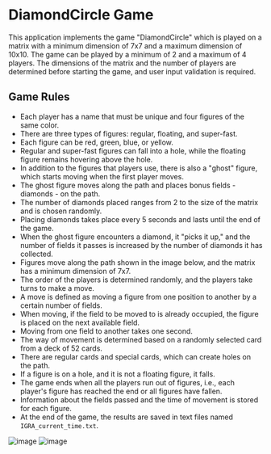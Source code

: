 # DiamondCircle Game

This application implements the game "DiamondCircle" which is played on a matrix with a minimum dimension of 7x7 and a maximum dimension of 10x10. The game can be played by a minimum of 2 and a maximum of 4 players. The dimensions of the matrix and the number of players are determined before starting the game, and user input validation is required.

## Game Rules

- Each player has a name that must be unique and four figures of the same color.
- There are three types of figures: regular, floating, and super-fast.
- Each figure can be red, green, blue, or yellow.
- Regular and super-fast figures can fall into a hole, while the floating figure remains hovering above the hole.
- In addition to the figures that players use, there is also a "ghost" figure, which starts moving when the first player moves.
- The ghost figure moves along the path and places bonus fields - diamonds - on the path.
- The number of diamonds placed ranges from 2 to the size of the matrix and is chosen randomly.
- Placing diamonds takes place every 5 seconds and lasts until the end of the game.
- When the ghost figure encounters a diamond, it "picks it up," and the number of fields it passes is increased by the number of diamonds it has collected.
- Figures move along the path shown in the image below, and the matrix has a minimum dimension of 7x7.
- The order of the players is determined randomly, and the players take turns to make a move.
- A move is defined as moving a figure from one position to another by a certain number of fields.
- When moving, if the field to be moved to is already occupied, the figure is placed on the next available field.
- Moving from one field to another takes one second.
- The way of movement is determined based on a randomly selected card from a deck of 52 cards.
- There are regular cards and special cards, which can create holes on the path.
- If a figure is on a hole, and it is not a floating figure, it falls.
- The game ends when all the players run out of figures, i.e., each player's figure has reached the end or all figures have fallen.
- Information about the fields passed and the time of movement is stored for each figure.
- At the end of the game, the results are saved in text files named `IGRA_current_time.txt`.

![image](https://user-images.githubusercontent.com/93668747/231577038-ad9b89f9-74ce-44e6-b5b5-a659518856ee.png)
![image](https://user-images.githubusercontent.com/93668747/231577160-cad8ccf4-c7f2-44fd-a99c-44609933d4a3.png)


